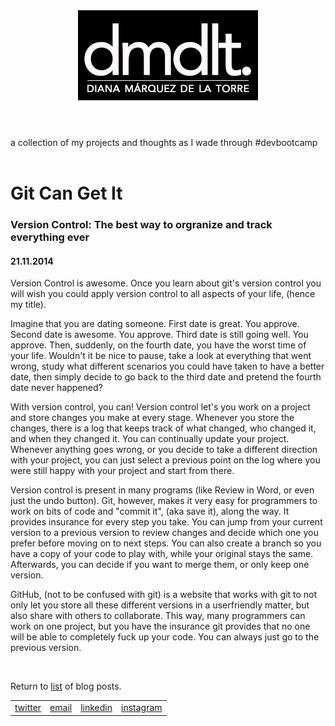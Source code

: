 
<!DOCTYPE html>
<html>
  <head>
    <title> DMDLT: Coding in Progress</title>
    <link rel="stylesheet" type="text/css" href="../style-sheets/index.css">
  </head>
  <body>
    <header>
      <a href="../index.html"><img src="../imgs/dmdlt.jpg"/></a>
    </header>
    <div id="sub">a collection of my projects and thoughts as I wade through #devbootcamp</div>
    <br>
    <main>
      <h1>Git Can Get It</h1>
      <h3>Version Control: The best way to orgranize and track everything ever</h3>
      <h4>21.11.2014</h4>
      <section>
        <p>Version Control is awesome. Once you learn about git's version control you will wish you could apply version control to all aspects of your life, (hence my title).</p>
        <p>Imagine that you are dating someone. First date is great. You approve. Second date is awesome. You approve. Third date is still going well. You approve. Then, suddenly, on the fourth date, you have the worst time of your life. Wouldn't it be nice to pause, take a look at everything that went wrong, study what different scenarios you could have taken to have a better date, then simply decide to go back to the third date and pretend the fourth date never happened?</p>
        <p>With version control, you can! Version control let's you work on a project and store changes you make at every stage. Whenever you store the changes, there is a log that keeps track of what changed, who changed it, and when they changed it. You can continually update your project. Whenever anything goes wrong, or you decide to take a different direction with your project, you can just select a previous point on the log where you were still happy with your project and start from there.</p>
        <p>Version control is present in many programs (like Review in Word, or even just the undo button). Git, however, makes it very easy for programmers to work on bits of code and "commit it", (aka save it), along the way. It provides insurance for every step you take. You can jump from your current version to a previous version to review changes and decide which one you prefer before moving on to next steps. You can also create a branch so you have a copy of your code to play with, while your original stays the same. Afterwards, you can decide if you want to merge them, or only keep one version.</p>
        <p>GitHub, (not to be confused with git) is a website that works with git to not only let you store all these different versions in a userfriendly matter, but also share with others to collaborate. This way, many programmers can work on one project, but you have the insurance git provides that no one will be able to completely fuck up your code. You can always just go to the previous version.</p>
      </section>
    </main>
    <br>
    <p>Return to <a href="blog-index.html">list</a> of blog posts.</p>
  <footer>
      <table class="bar">
        <tr>
          <td id="twitter"><a href="http://www.twitter.com/dmarquezdlt">twitter</a></td>
          <td id="email"><a href="mailto:dmarquezdlt@gmail.com">email</a></td>
          <td id="linkedin"><a href="http://www.linkedin.com/in/dianamarquezdlt">linkedin</a></td>
          <td id="instagram"><a href="http://www.instagram.com/dmarquezdlt">instagram</a></td>
        </tr>
      </table>
    </footer>
  </body>
</html>